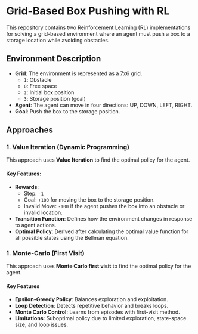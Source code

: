 # Grid-Based Box Pushing with RL

This repository contains two Reinforcement Learning (RL) implementations for solving a grid-based environment where an agent must push a box to a storage location while avoiding obstacles.

## Environment Description
- **Grid**: The environment is represented as a 7x6 grid.
  - `1`: Obstacle
  - `0`: Free space
  - `2`: Initial box position
  - `3`: Storage position (goal)
- **Agent**: The agent can move in four directions: UP, DOWN, LEFT, RIGHT.
- **Goal**: Push the box to the storage position.

## Approaches

### 1. Value Iteration (Dynamic Programming)
This approach uses **Value Iteration** to find the optimal policy for the agent.

#### Key Features:
- **Rewards**:
  - Step: `-1`
  - Goal: `+100` for moving the box to the storage position.
  - Invalid Move: `-100` if the agent pushes the box into an obstacle or invalid location.
- **Transition Function**: Defines how the environment changes in response to agent actions.
- **Optimal Policy**: Derived after calculating the optimal value function for all possible states using the Bellman equation.

### 1. Monte-Carlo (First Visit)
This approach uses **Monte Carlo first visit** to find the optimal policy for the agent.

#### Key Features
- **Epsilon-Greedy Policy**: Balances exploration and exploitation.
- **Loop Detection**: Detects repetitive behavior and breaks loops.
- **Monte Carlo Control**: Learns from episodes with first-visit method.
- **Limitations**: Suboptimal policy due to limited exploration, state-space size, and loop issues.
